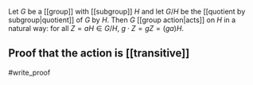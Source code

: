 Let $G$ be a [[group]] with [[subgroup]] $H$ and let $G/H$ be the [[quotient by subgroup|quotient]] of $G$ by $H$. Then $G$ [[group action|acts]] on $H$ in a natural way: for all $Z = aH \in G/H$, $g\cdot Z = gZ = (ga)H$. 

## Proof that the action is [[transitive]]
#write_proof 